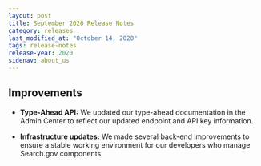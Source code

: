 ```yaml
---
layout: post
title: September 2020 Release Notes
category: releases
last_modified_at: "October 14, 2020"
tags: release-notes
release-year: 2020
sidenav: about_us
---
```


## Improvements

* **Type-Ahead API:** We updated our type-ahead documentation in the Admin Center to reflect our updated endpoint and API key information.

* **Infrastructure updates:** We made several back-end improvements to ensure a stable working environment for our developers who manage Search.gov components.
